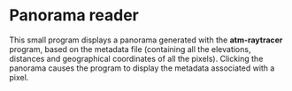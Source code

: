# Panorama reader

This small program displays a panorama generated with the **atm-raytracer** program, based on the metadata file (containing all the elevations, distances and geographical coordinates of all the pixels). Clicking the panorama causes the program to display the metadata associated with a pixel.

